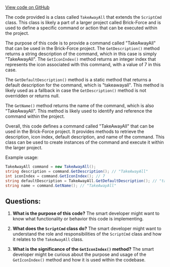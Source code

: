 [View code on GitHub](https://github.com/TieHaxJan/Brick-Force/Assembly-CSharp\TakeAwayAll.cs)

The code provided is a class called `TakeAwayAll` that extends the `ScriptCmd` class. This class is likely a part of a larger project called Brick-Force and is used to define a specific command or action that can be executed within the project.

The purpose of this code is to provide a command called "TakeAwayAll" that can be used in the Brick-Force project. The `GetDescription()` method returns a string description of the command, which in this case is simply "TakeAwayAll". The `GetIconIndex()` method returns an integer index that represents the icon associated with this command, with a value of 7 in this case.

The `GetDefaultDescription()` method is a static method that returns a default description for the command, which is "takeawayall". This method is likely used as a fallback in case the `GetDescription()` method is not overridden or returns null.

The `GetName()` method returns the name of the command, which is also "TakeAwayAll". This method is likely used to identify and reference the command within the project.

Overall, this code defines a command called "TakeAwayAll" that can be used in the Brick-Force project. It provides methods to retrieve the description, icon index, default description, and name of the command. This class can be used to create instances of the command and execute it within the larger project.

Example usage:

```csharp
TakeAwayAll command = new TakeAwayAll();
string description = command.GetDescription(); // "TakeAwayAll"
int iconIndex = command.GetIconIndex(); // 7
string defaultDescription = TakeAwayAll.GetDefaultDescription(); // "takeawayall"
string name = command.GetName(); // "TakeAwayAll"
```
## Questions: 
 1. **What is the purpose of this code?**
The smart developer might want to know what functionality or behavior this code is implementing.

2. **What does the `ScriptCmd` class do?**
The smart developer might want to understand the role and responsibilities of the `ScriptCmd` class and how it relates to the `TakeAwayAll` class.

3. **What is the significance of the `GetIconIndex()` method?**
The smart developer might be curious about the purpose and usage of the `GetIconIndex()` method and how it is used within the codebase.